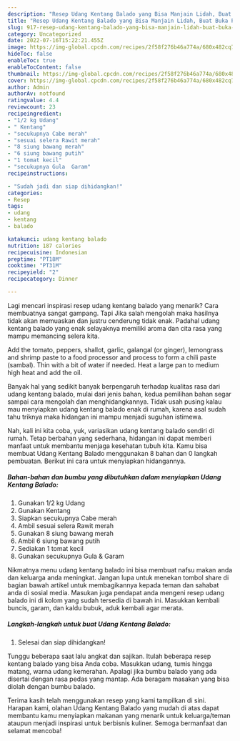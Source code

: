 ```yaml
---
description: "Resep Udang Kentang Balado yang Bisa Manjain Lidah, Buat Buka Puasa}"
title: "Resep Udang Kentang Balado yang Bisa Manjain Lidah, Buat Buka Puasa}"
slug: 917-resep-udang-kentang-balado-yang-bisa-manjain-lidah-buat-buka-puasa
category: Uncategorized
date: 2022-07-16T15:22:21.455Z
image: https://img-global.cpcdn.com/recipes/2f58f276b46a774a/680x482cq70/udang-kentang-balado-foto-resep-utama.jpg
hideToc: false
enableToc: true
enableTocContent: false
thumbnail: https://img-global.cpcdn.com/recipes/2f58f276b46a774a/680x482cq70/udang-kentang-balado-foto-resep-utama.jpg
cover: https://img-global.cpcdn.com/recipes/2f58f276b46a774a/680x482cq70/udang-kentang-balado-foto-resep-utama.jpg
author: Admin
authorAv: notfound
ratingvalue: 4.4
reviewcount: 23
recipeingredient:
- "1/2 kg Udang"
- " Kentang"
- "secukupnya Cabe merah"
- "sesuai selera Rawit merah"
- "8 siung bawang merah"
- "6 siung bawang putih"
- "1 tomat kecil"
- "secukupnya Gula  Garam"
recipeinstructions:

- "Sudah jadi dan siap dihidangkan!"
categories:
- Resep
tags:
- udang
- kentang
- balado

katakunci: udang kentang balado 
nutrition: 187 calories
recipecuisine: Indonesian
preptime: "PT18M"
cooktime: "PT31M"
recipeyield: "2"
recipecategory: Dinner

---
```



Lagi mencari inspirasi resep udang kentang balado yang menarik? Cara membuatnya sangat gampang. Tapi Jika salah mengolah maka hasilnya tidak akan memuaskan dan justru cenderung tidak enak. Padahal udang kentang balado yang enak selayaknya memiliki aroma dan cita rasa yang mampu memancing selera kita.


Add the tomato, peppers, shallot, garlic, galangal (or ginger), lemongrass and shrimp paste to a food processor and process to form a chili paste (sambal). Thin with a bit of water if needed. Heat a large pan to medium high heat and add the oil.

Banyak hal yang sedikit banyak berpengaruh terhadap kualitas rasa dari udang kentang balado, mulai dari jenis bahan, kedua pemilihan bahan segar sampai cara mengolah dan menghidangkannya. Tidak usah pusing kalau mau menyiapkan udang kentang balado enak di rumah, karena asal sudah tahu triknya maka hidangan ini mampu menjadi suguhan istimewa.


Nah, kali ini kita coba, yuk, variasikan udang kentang balado sendiri di rumah. Tetap berbahan yang sederhana, hidangan ini dapat memberi manfaat untuk membantu menjaga kesehatan tubuh kita. Kamu bisa membuat Udang Kentang Balado menggunakan 8 bahan dan 0 langkah pembuatan. Berikut ini cara untuk menyiapkan hidangannya.

<!--inarticleads1-->

##### Bahan-bahan dan bumbu yang dibutuhkan dalam menyiapkan Udang Kentang Balado:

1. Gunakan 1/2 kg Udang
1. Gunakan  Kentang
1. Siapkan secukupnya Cabe merah
1. Ambil sesuai selera Rawit merah
1. Gunakan 8 siung bawang merah
1. Ambil 6 siung bawang putih
1. Sediakan 1 tomat kecil
1. Gunakan secukupnya Gula &amp; Garam


Nikmatnya menu udang kentang balado ini bisa membuat nafsu makan anda dan keluarga anda meningkat. Jangan lupa untuk menekan tombol share di bagian bawah artikel untuk membagikannya kepada teman dan sahabat anda di sosial media. Masukan juga pendapat anda mengeni resep udang balado ini di kolom yang sudah tersedia di bawah ini. Masukkan kembali buncis, garam, dan kaldu bubuk, aduk kembali agar merata. 

<!--inarticleads2-->

##### Langkah-langkah untuk buat Udang Kentang Balado:


1. Selesai dan siap dihidangkan!

Tunggu beberapa saat lalu angkat dan sajikan. Itulah beberapa resep kentang balado yang bisa Anda coba. Masukkan udang, tumis hingga matang, warna udang kemerahan. Apalagi jika bumbu balado yang ada disertai dengan rasa pedas yang mantap. Ada beragam masakan yang bisa diolah dengan bumbu balado. 

Terima kasih telah menggunakan resep yang kami tampilkan di sini. Harapan kami, olahan Udang Kentang Balado yang mudah di atas dapat membantu kamu menyiapkan makanan yang menarik untuk keluarga/teman ataupun menjadi inspirasi untuk berbisnis kuliner. Semoga bermanfaat dan selamat mencoba!
